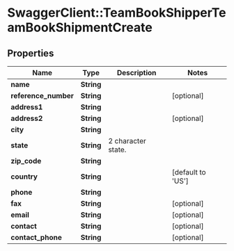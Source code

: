# SwaggerClient::TeamBookShipperTeamBookShipmentCreate

## Properties
Name | Type | Description | Notes
------------ | ------------- | ------------- | -------------
**name** | **String** |  | 
**reference_number** | **String** |  | [optional] 
**address1** | **String** |  | 
**address2** | **String** |  | [optional] 
**city** | **String** |  | 
**state** | **String** | 2 character state. | 
**zip_code** | **String** |  | 
**country** | **String** |  | [default to &#x27;US&#x27;]
**phone** | **String** |  | 
**fax** | **String** |  | [optional] 
**email** | **String** |  | [optional] 
**contact** | **String** |  | [optional] 
**contact_phone** | **String** |  | [optional] 

